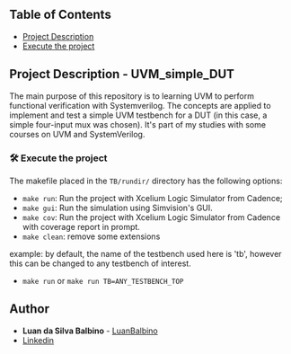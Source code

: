 ## Table of Contents

- [Project Description](#project-description)
- [Execute the project](#execute-the-project)

## Project Description - UVM_simple_DUT

The main purpose of this repository is to learning UVM to perform functional verification with Systemverilog.
The concepts are applied to implement and test a simple UVM testbench for a DUT (in this case, a simple four-input mux was chosen).
It's part of my studies with some courses on UVM and SystemVerilog.

### 🛠️ Execute the project

The makefile placed in the `TB/rundir/` directory has the following options:

- `make run`: Run the project with Xcelium Logic Simulator from Cadence;
- `make gui`: Run the simulation using Simvision's GUI.
- `make cov`:  Run the project with Xcelium Logic Simulator from Cadence with coverage report in prompt.
- `make clean`: remove some extensions


example: by default, the name of the testbench used here is 'tb', however 
this can be changed to any testbench of interest.
- `make run` or `make run TB=ANY_TESTBENCH_TOP`


## Author

* **Luan da Silva Balbino** - [LuanBalbino](https://github.com/luanbalbino)
* [Linkedin](https://www.linkedin.com/in/luan-balbino-92a26316b/)
